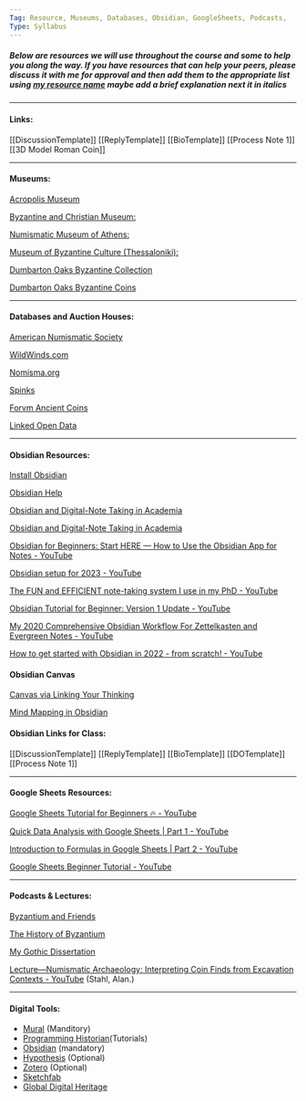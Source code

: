 ```yaml
---
Tag: Resource, Museums, Databases, Obsidian, GoogleSheets, Podcasts, 
Type: Syllabus
---
```


##### Below are resources we will use throughout the course and some to help you along the way. If you have resources that can help your peers, please discuss it with me for approval and then add them to the appropriate list using [my resource name](webaddress/url) *maybe add a brief explanation next it in italics*


---
#### Links:

[[DiscussionTemplate]]
[[ReplyTemplate]]
[[BioTemplate]]
[[Process Note 1]]
[[3D Model Roman Coin]]


---
#### Museums:

[Acropolis Museum](https://www.theacropolismuseum.gr/en/)

[Byzantine and Christian Museum:](https://www.byzantinemuseum.gr/en/)

[Numismatic Museum of Athens:](https://www.nummus.gr/en/)

[Museum of Byzantine Culture (Thessaloniki):](https://mbp.gr/en)

[Dumbarton Oaks Byzantine Collection](https://www.doaks.org/visit/museum/collections/byzantine-collection)

[Dumbarton Oaks Byzantine Coins](https://www.doaks.org/resources/coins)

---
#### Databases and Auction Houses:

[American Numismatic Society](https://numismatics.org/collections/) 

[WildWinds.com](https://www.wildwinds.com/) 

[Nomisma.org](http://nomisma.org/)

[Spinks](https://www.spink.com/department/4)

[Forvm Ancient Coins](https://www.forumancientcoins.com/)

[Linked Open Data](http://www.w3.org/DesignIssues/LinkedData.html)

---
#### Obsidian Resources:

[Install Obsidian](https://help.obsidian.md/Getting+started/Download+and+install+Obsidian)

[Obsidian Help](https://help.obsidian.md/Start+here) 

[Obsidian and Digital-Note Taking in Academia](https://scds.github.io/dmds-22-23/Obsidian.html)

[Obsidian and Digital-Note Taking in Academia](https://scds.github.io/dmds-22-23/Obsidian.html)

[Obsidian for Beginners: Start HERE — How to Use the Obsidian App for Notes - YouTube](https://www.youtube.com/watch?v=QgbLb6QCK88)

[Obsidian setup for 2023 - YouTube](https://www.youtube.com/watch?v=ym26gT798lQ)

[The FUN and EFFICIENT note-taking system I use in my PhD - YouTube](https://www.youtube.com/watch?v=L9SLlxaEEXY)

[Obsidian Tutorial for Beginner: Version 1 Update - YouTube](https://www.youtube.com/watch?v=5Vz59TU115M)

[My 2020 Comprehensive Obsidian Workflow For Zettelkasten and Evergreen Notes - YouTube](https://www.youtube.com/watch?v=Ewhfok91AdE&t=1s)

[How to get started with Obsidian in 2022 - from scratch! - YouTube](https://www.youtube.com/watch?v=OUrOfIqvGS4)

#### Obsidian Canvas

[Canvas via Linking Your Thinking](https://www.youtube.com/watch?v=vLBd_ADeKIw&t=143s)

[Mind Mapping in Obsidian](https://www.youtube.com/watch?v=eHI-Szjpafk)

#### Obsidian Links for Class:

[[DiscussionTemplate]]
[[ReplyTemplate]]
[[BioTemplate]]
[[DOTemplate]]
[[Process Note 1]]


---
#### Google Sheets Resources:

[Google Sheets Tutorial for Beginners 🔥 - YouTube](https://www.youtube.com/watch?v=FIkZ1sPmKNw)

[Quick Data Analysis with Google Sheets | Part 1 - YouTube](https://www.youtube.com/watch?v=Y8jhi_yZKOg&t=1s)

[Introduction to Formulas in Google Sheets | Part 2 - YouTube](https://www.youtube.com/watch?v=YXLXXSXhQqo&t=1s)

[Google Sheets Beginner Tutorial - YouTube](https://www.youtube.com/watch?v=_UWPaPer1MY&t=1s)

---
#### Podcasts & Lectures: 

[Byzantium and Friends](https://www.medievalists.net/tag/byzantium-friends/)

[The History of Byzantium](https://thehistoryofbyzantium.com/)

[My Gothic Dissertation](https://www.mygothicdissertation.com/)

[Lecture—Numismatic Archaeology: Interpreting Coin Finds from Excavation Contexts - YouTube](https://www.youtube.com/watch?v=lzMUOWFklK0) (Stahl, Alan.)

---
#### Digital Tools:

- [Mural](https://www.getmural.io/) (Manditory)
- [Programming Historian](https://programminghistorian.org/)(Tutorials)
- [Obsidian](https://obsidian.md/) (mandatory)
- [Hypothesis](https://web.hypothes.is/) (Optional)
- [Zotero](https://www.zotero.org/) (Optional)
- [Sketchfab](https://sketchfab.com/)
- [Global Digital Heritage](https://globaldigitalheritage.org/)
